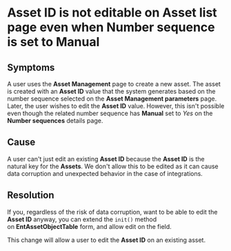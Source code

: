 ﻿<!-- TOC location: Learn / Troubleshoot / Microsoft Dynamics 365 / Dynamics 365 Supply Chain Management / Asset Management -->

# Asset ID is not editable on Asset list page even when Number sequence is set to Manual

## Symptoms  
  
A user uses the **Asset Management** page to create a new asset. The asset is created with an **Asset ID** value that the system generates based on the number sequence selected on the **Asset Management parameters** page. Later, the user wishes to edit the **Asset ID** value. However, this isn't possible even though the related number sequence has **Manual** set to *Yes* on the **Number sequences** details page.

## Cause

A user can't just edit an existing **Asset ID** because the **Asset ID** is the natural key for the **Assets**. We don't allow this to be edited as it can cause data corruption and unexpected behavior in the case of integrations.

## Resolution

If you, regardless of the risk of data corruption, want to be able to edit the **Asset ID** anyway, you can extend the `init()` method on **EntAssetObjectTable** form, and allow edit on the field.

This change will allow a user to edit the **Asset ID** on an existing asset.
